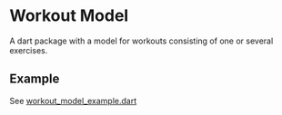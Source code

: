 # Workout Model
A dart package with a model for workouts consisting of one or several exercises.

## Example
See [workout_model_example.dart](example/workout_model_example.dart)
